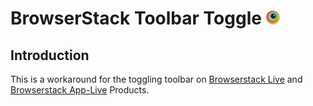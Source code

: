 # BrowserStack Toolbar Toggle <a href="https://browserstack.com"><img src="./chrome/images/browserstack_128.png" alt="Browserstack" height="22" /></a>

## Introduction
This is a workaround for the toggling toolbar on [Browserstack Live](https://live.browserstack.com) and [Browserstack App-Live](https://app-live.browserstack.com) Products.
